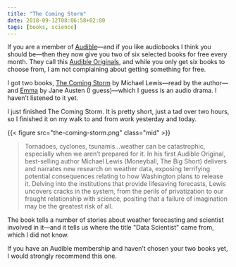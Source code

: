 ```yaml
---
title: "The Coming Storm"
date: 2018-09-12T08:06:58+02:00
tags: [books, science]
---
```


If you are a member of [Audible](https://amzn.to/2NFCFop)—and if you like audiobooks I think you should be—then they now give you two of six selected books for free every month. They call this [Audible Originals](https://www.audible.com/ep/audible-originals-member-benefit), and while you only get six books to choose from, I am not complaining about getting something for free.

I got two books, [The Coming Storm](https://www.audible.com/pd/The-Coming-Storm-Audiobook/B07F43574T) by Michael Lewis—read by the author—and [Emma](https://www.audible.com/pd/Emma-Audiobook/B07F3YYJS2) by Jane Austen (I guess)—which I guess is an audio drama. I haven’t listened to it yet.

I just finished The Coming Storm. It is pretty short, just a tad over two hours, so I finished it on my walk to and from work yesterday and today.

{{< figure src="the-coming-storm.png" class="mid" >}}

> Tornadoes, cyclones, tsunamis…weather can be catastrophic, especially when we aren’t prepared for it. In his first Audible Original, best-selling author Michael Lewis (Moneyball, The Big Short) delivers and narrates new research on weather data, exposing terrifying potential consequences relating to how Washington plans to release it. Delving into the institutions that provide lifesaving forecasts, Lewis uncovers cracks in the system, from the perils of privatization to our fraught relationship with science, positing that a failure of imagination may be the greatest risk of all.

The book tells a number of stories about weather forecasting and scientist involved in it—and it tells us where the title "Data Scientist" came from, which I did not know.

If you have an Audible membership and haven’t chosen your two books yet, I would strongly recommend this one.

<script type="text/javascript">
amzn_assoc_placement = "adunit0";
amzn_assoc_tracking_id = "mailund06-20";
amzn_assoc_ad_mode = "manual";
amzn_assoc_ad_type = "smart";
amzn_assoc_marketplace = "amazon";
amzn_assoc_region = "US";
amzn_assoc_linkid = "9e24313460fb1316972ae32789e09561";
amzn_assoc_design = "in_content";
amzn_assoc_asins = "0393324818,0393347818";
amzn_assoc_title = "Related titles";
</script>
<script src="//z-na.amazon-adsystem.com/widgets/onejs?MarketPlace=US"></script>